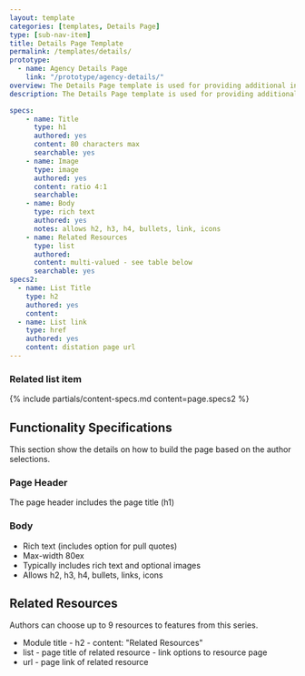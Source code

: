 ```yaml
---
layout: template
categories: [templates, Details Page]
type: [sub-nav-item]
title: Details Page Template
permalink: /templates/details/
prototype: 
  - name: Agency Details Page
    link: "/prototype/agency-details/"
overview: The Details Page template is used for providing additional information on a topic or item. Usually secondary to a landing page.
description: The Details Page template is used for providing additional information on a topic or item. Usually secondary to a landing page.

specs:
    - name: Title
      type: h1
      authored: yes
      content: 80 characters max
      searchable: yes
    - name: Image
      type: image
      authored: yes
      content: ratio 4:1
      searchable:
    - name: Body
      type: rich text
      authored: yes
      notes: allows h2, h3, h4, bullets, link, icons
    - name: Related Resources
      type: list
      authored:
      content: multi-valued - see table below
      searchable: yes
specs2: 
  - name: List Title
    type: h2
    authored: yes
    content:
  - name: List link
    type: href
    authored: yes
    content: distation page url
---
```


### Related list item
{% include partials/content-specs.md content=page.specs2 %} 

## Functionality Specifications
This section show the details on how to build the page based on the author selections.

### Page Header
The page header includes the page title (h1)

### Body
- Rich text (includes option for pull quotes)
- Max-width 80ex
- Typically includes rich text and optional images
- Allows h2, h3, h4, bullets, links, icons

## Related Resources
Authors can choose up to 9 resources to features from this series.
- Module title - h2 - content: "Related Resources"
- list - page title of related resource - link options to resource page
- url - page link of related resource
